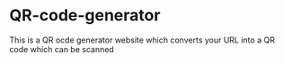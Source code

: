 # QR-code-generator
This is a QR ocde generator website which converts your URL into a QR code which can be scanned
